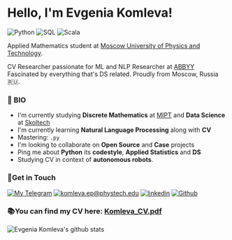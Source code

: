 # Hello, I'm Evgenia Komleva!

![Python](https://img.shields.io/badge/-python:%20expert-ffdc7c?logo=python&style=for-the-badge&logoWidth=30&suffix=expert&logoColor=white)
![SQL](https://img.shields.io/badge/data%20science:%20expert-ffaa67?&logo=postgresql&style=for-the-badge&logoWidth=30&suffix=expert)
![Scala](https://img.shields.io/badge/-С/C++:%20intermediate-da674a?logo=scala&style=for-the-badge&logoWidth=30&suffix=expert&logoColor=white)

Applied Mathematics student at [Moscow University of Physics and Technology](https://mipt.ru/english/).

CV Researcher passionate for ML and NLP Researcher at [ABBYY](https://www.abbyy.com/)\
Fascinated by everything that's DS related. Proudly from Moscow, Russia 🇷🇺.


### 👾 BIO

- I'm currently studying **Discrete Mathematics** at [MIPT](https://mipt.ru/english/) and **Data Science** at [Skoltech](https://www.skoltech.ru/en/)
- I'm currently learning **Natural Language Processing** along with **CV**
- Mastering: `.py`
- I'm looking to collaborate on **Open Source** and **Case** projects
- Ping me about **Python** its **codestyle**, **Applied Statistics** and **DS**
- Studying CV in context of **autonomous robots**. 
### 📧Get in Touch

[![My Telegram](https://img.shields.io/badge/-My%20telegram-2b4d59?&style=for-the-badge&logo=telegram&logoColor=white)](https://t.me/komochek0)  [![komleva.ep@phystech.edu](https://img.shields.io/badge/my_email%20-%23E62B1E.svg?&style=for-the-badge&logo=mail.ru&logoColor=white&color=ffdc7c)](mailto:zhestov.ea@phystech.edu) [![linkedin](https://img.shields.io/badge/linkedin%20-%230077B5.svg?&style=for-the-badge&logo=linkedin&logoColor=white&color=ffaa67)](https://www.linkedin.com/in/evgenia-komleva-51081118a/) [![Github](https://img.shields.io/badge/-Github-da674a?&style=for-the-badge&logo=github&logoColor=white)](https://github.com/EvgeniaKomleva)

### 📚You can find my CV here: [Komleva_CV.pdf](https://github.com/EvgeniaKomleva/CV/blob/master/Komleva_CV.pdf)
![Evgenia Komleva's github stats](https://github-readme-stats.vercel.app/api?username=EvgeniaKomleva&show_icons=true&hide_border=true)
